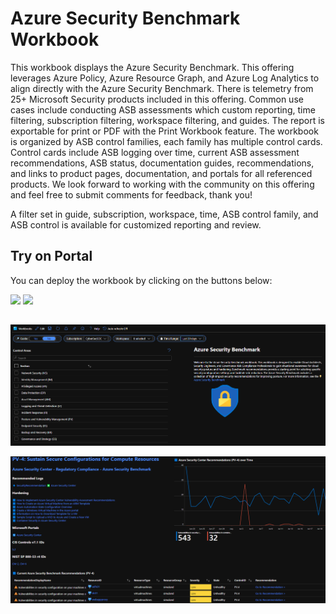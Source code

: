 # Azure Security Benchmark Workbook

This workbook displays the Azure Security Benchmark. This offering leverages Azure Policy, Azure Resource Graph, and Azure Log Analytics to align directly with the Azure Security Benchmark. There is telemetry from 25+ Microsoft Security products included in this offering. Common use cases include conducting ASB assessments which custom reporting, time filtering, subscription filtering, workspace filtering, and guides. The report is exportable for print or PDF with the Print Workbook feature. The workbook is organized by ASB control families, each family has multiple control cards. Control cards include ASB logging over time, current ASB assessment recommendations, ASB status, documentation guides, recommendations, and links to product pages, documentation, and portals for all referenced products. We look forward to working with the community on this offering and feel free to submit comments for feedback, thank you!

A filter set in guide, subscription, workspace, time, ASB control family, and ASB control is available for customized reporting and review.

## Try on Portal
You can deploy the workbook by clicking on the buttons below:

<a href="https://portal.azure.com/#create/Microsoft.Template/uri/https%3A%2F%2Fraw.githubusercontent.com%2FAzure%2FAzure-Security-Center%2Fpreview%2FWorkbooks%2FAzureSecurityBenchmark%2FAzureSecurityBenchmark.json" target="_blank"><img src="https://aka.ms/deploytoazurebutton"/></a>
<a href="https://portal.azure.us/#create/Microsoft.Template/uri/https%3A%2F%2Fraw.githubusercontent.com%2FAzure%2FAzure-Security-Center%2Fpreview%2FWorkbooks%2FAzureSecurityBenchmark%2FAzureSecurityBenchmark.json" target="_blank"><img src="https://aka.ms/deploytoazuregovbutton"/></a>

##

![Workbook Overview](./picture1.PNG)

![Workbook Overview](./picture2.PNG)
